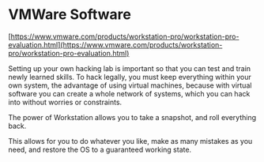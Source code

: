 # VMWare Software

[https://www.vmware.com/products/workstation-pro/workstation-pro-evaluation.html](https://www.vmware.com/products/workstation-pro/workstation-pro-evaluation.html)

Setting up your own hacking lab is important so that you can test and train newly learned skills. To hack legally, you must keep everything within your own system, the advantage of using virtual machines, because with virtual software you can create a whole network of systems, which you can hack into without worries or constraints.

The power of Workstation allows you to take a snapshot, and roll everything back.

This allows for you to do whatever you like, make as many mistakes as you need, and restore the OS to a guaranteed working state.
